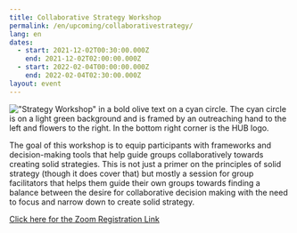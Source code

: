```yaml
---
title: Collaborative Strategy Workshop
permalink: /en/upcoming/collaborativestrategy/
lang: en
dates:
  - start: 2021-12-02T00:30:00.000Z
    end: 2021-12-02T02:00:00.000Z
  - start: 2022-02-04T00:00:00.000Z
    end: 2022-02-04T02:30:00.000Z
layout: event
---
```

!["Strategy Workshop" in a bold olive text on a cyan circle. The cyan circle is on a light green background and is framed by an outreaching hand to the left and flowers to the right. In the bottom right corner is the HUB logo.](/media/strategy_zoom_banner.png "Collaborative Strategy Workshop")

The goal of this workshop is to equip participants with frameworks and decision-making tools that help guide groups collaboratively towards creating solid strategies. This is not just a primer on the principles of solid strategy (though it does cover that) but mostly a session for group facilitators that helps them guide their own groups towards finding a balance between the desire for collaborative decision making with the need to focus and narrow down to create solid strategy.

[Click here for the Zoom Registration Link](https://us02web.zoom.us/meeting/register/tZwkdOmvrTwtH9Vpx956yTSn7CtXbIU-3TkT)